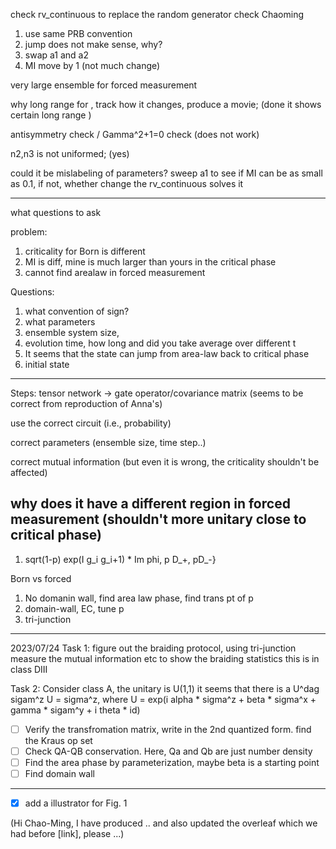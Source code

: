 check rv_continuous to replace the random generator
check Chaoming


1. use same PRB convention
2. jump does not make sense, why?
3. swap a1 and a2
4. MI move by 1 (not much change)


very large ensemble for forced measurement

why long range for , track how it changes, produce a movie; (done it shows certain long range )

antisymmetry check / Gamma^2+1=0 check (does not work)

n2,n3 is not uniformed; (yes)

could it be mislabeling of parameters? sweep a1 to see if MI can be as small as 0.1, if not, whether change the rv_continuous solves it

---
what questions to ask

problem:
1. criticality for Born is different
2. MI is diff, mine is much larger than yours in the critical phase
3. cannot find arealaw in forced measurement
   
Questions:
1. what convention of sign?
2. what parameters
3. ensemble system size, 
4. evolution time, how long and did you take average over different t
5. It seems that the state can jump from area-law back to critical phase 
6. initial state


---
Steps:
tensor network -> gate operator/covariance matrix  (seems to be correct from reproduction of Anna's)

use the correct circuit (i.e., probability)

correct parameters (ensemble size, time step..)

correct mutual information (but even it is wrong, the criticality shouldn't be affected)

why does it have a different region in forced measurement (shouldn't more unitary close to critical phase)
----

1. sqrt(1-p) exp(I g_i g_i+1) * Im phi, p D_+, pD_-}

Born vs forced
1. No domanin wall, find area law phase, find trans pt of p
2. domain-wall, EC, tune p
3. tri-junction 

---

2023/07/24
Task 1:
figure out the braiding protocol, using tri-junction
measure the mutual information etc to show the braiding statistics
this is in class DIII

Task 2:
Consider class A, the unitary is U(1,1)
it seems that there is a U^dag sigam^z U = sigma^z, where U = exp(i alpha * sigma^z + beta * sigma^x + gamma * sigam^y + i theta * id)

- [ ] Verify the transfromation matrix, write in the 2nd quantized form. find the Kraus op set
- [ ] Check QA-QB conservation. Here, Qa and Qb are just number density
- [ ] Find the area phase by parameterization, maybe beta is a starting point
- [ ] Find domain wall

---
- [x] add a illustrator for Fig. 1



(Hi Chao-Ming, I have produced .. and also updated the overleaf which we had before [link], please ...)
